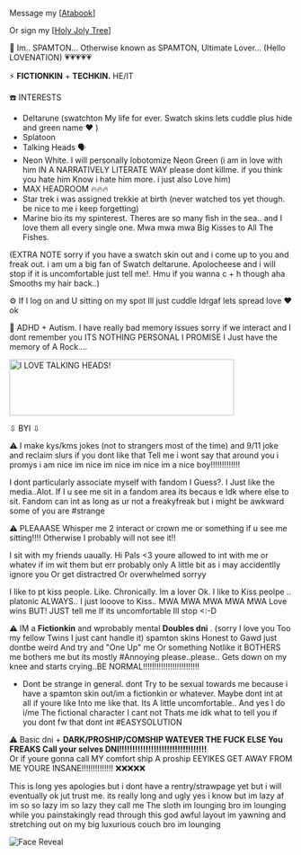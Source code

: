 Message my [[Atabook](https://spamton.atabook.org/)]

Or sign my [[Holy Joly Tree](https://colormytree.me/2024/01GN467X3045Z1DR08ZCV2EKXM)]

💾 Im.. SPAMTON... Otherwise known as SPAMTON, Ultimate Lover... (Hello LOVENATION) 💗💗💗💗💗

⚡ **FICTIONKIN** + **TECHKIN.** HE/IT
  
☎️ INTERESTS
 - Deltarune (swatchton My life for ever. Swatch skins lets cuddle plus hide and green name ❤️ )
 - Splatoon
 - Talking Heads 🗣️
 - Neon White. I will personally lobotomize Neon Green (i am in love with him IN A NARRATIVELY LITERATE WAY please dont killme. if you think you hate him Know i hate him more. i just also Love him)
 - MAX HEADROOM :fire::fire::fire: 
 - Star trek i was assigned trekkie at birth (never watched tos yet though. be nice to me i keep forgetting)
 - Marine bio its my spinterest. Theres are so many fish in the sea.. and I love them all every single one. Mwa mwa mwa Big Kisses to All The Fishes.

(EXTRA NOTE sorry if you have a swatch skin out and i come up to you and freak out. i am um a big fan of Swatch deltarune. Apolocheese and i will stop if it is uncomfortable just tell me!. Hmu if you wanna c + h though aha Smooths my hair back..) 


⚙️ If I log on and U sitting on my spot Ill just cuddle Idrgaf lets spread love ❤️ ok


 📧 ADHD + Autism. I have really bad memory issues sorry if we interact and I dont remember you ITS NOTHING PERSONAL I PROMISE I Just have the memory of A Rock....

   <img src="https://file.garden/ZhZPB1LLjRCJOu7W/spam%20as%20it%20ever%20was.gif" alt="I LOVE TALKING HEADS!" width="400" height="100">

 ⇩ BYI ⇩

 ⚠️ I make kys/kms jokes (not to strangers most of the time) and 9/11 joke and reclaim slurs if you dont like that Tell me i wont say that around you i promys i am nice im nice im nice im nice im a nice boy!!!!!!!!!!!!!

  I dont particularly associate myself with fandom I Guess?. I Just like the media..Alot. If I u see me sit in a fandom area its becaus e Idk where else to sit. Fandom can int as long as ur not a freakyfreak but i might be awkward some of you are #strange

 ⚠️ PLEAAASE Whisper me 2 interact or crown me or something if u see me sitting!!!! Otherwise I probably will not see it!!

I sit with my friends uaually. Hi Pals <3 youre allowed to int with me or whatev if im wit them but err probably only A little bit as i may accidentlly ignore you Or get distractred Or overwhelmed sorryy

  I like to pt kiss people. Like. Chronically. Im a lover Ok. I like to Kiss peolpe .. platonic ALWAYS.. I just looove to Kiss.. MWA MWA MWA MWA MWA Love wins  BUT! JUST tell me If its uncomfortable Ill stop <:-D
  
 ⚠️ IM a **Fictionkin** and wprobably mental **Doubles dni** . (sorry I love you Too my fellow Twins I just cant handle it) spamton skins Honest to Gawd just dontbe weird And try and "One Up" me Or something Notlike it BOTHERS me bothers me but its mostly #Annoying please..please.. Gets down on my knee and starts crying..BE NORMAL!!!!!!!!!!!!!!!!!!!!!!!!!
   * Dont be strange in general. dont Try to be sexual towards me because i have a spamton skin out/im a fictionkin or whatever. Maybe dont int at all if youre like Into me like that. Its A little uncomfortable.. And yes I do i/me The fictional character I cant not Thats me idk what to tell you if you dont fw that dont int #EASYSOLUTION

 ⚠️ Basic dni + **DARK/PROSHIP/COMSHIP WATEVER THE FUCK ELSE You FREAKS Call your selves DNI!!!!!!!!!!!!!!!!!!!!!!!!!!!!!!!!!**  
Or if youre gonna call MY comfort ship A proship EEYIKES GET AWAY FROM ME YOURE INSANE!!!!!!!!!!!!!! ❌❌❌❌❌

 This is long yes apologies but i dont have a rentry/strawpage yet but i will eventually ok jut trust me. its really long and ugly yes i know but im lazy af im so so lazy im so lazy they call me The sloth im lounging bro im lounging while you painstakingly read through this god awful layout im yawning and stretching out on my big luxurious couch bro im lounging 

![Face Reveal](https://file.garden/ZhZPB1LLjRCJOu7W/gangsterton.png)

